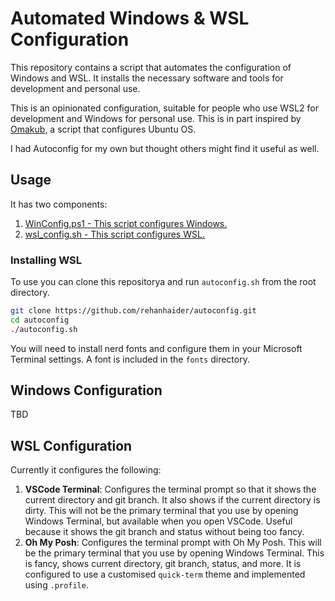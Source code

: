 # Automated Windows & WSL Configuration

This repository contains a script that automates the configuration of Windows and WSL. It installs the necessary software and tools for development and personal use.

This is an opinionated configuration, suitable for people who use WSL2 for development and Windows for personal use. This is in part inspired by [Omakub](https://omakub.org/), a script that configures Ubuntu OS.

I had Autoconfig for my own but thought others might find it useful as well.

## Usage

It has two components:

1. [WinConfig.ps1 - This script configures Windows.](#windows-configuration)
2. [wsl_config.sh - This script configures WSL.](#wsl-configuration)

### Installing WSL

To use you can clone this repositorya and run `autoconfig.sh` from the root directory.

```bash
git clone https://github.com/rehanhaider/autoconfig.git
cd autoconfig
./autoconfig.sh
```

You will need to install nerd fonts and configure them in your Microsoft Terminal settings. A font is included in the `fonts` directory.

## Windows Configuration

TBD

## WSL Configuration

Currently it configures the following:

1. **VSCode Terminal**: Configures the terminal prompt so that it shows the current directory and git branch. It also shows if the current directory is dirty. This will not be the primary terminal that you use by opening Windows Terminal, but available when you open VSCode. Useful because it shows the git branch and status without being too fancy.
2. **Oh My Posh**: Configures the terminal prompt with Oh My Posh. This will be the primary terminal that you use by opening Windows Terminal. This is fancy, shows current directory, git branch, status, and more. It is configured to use a customised `quick-term` theme and implemented using `.profile`.

